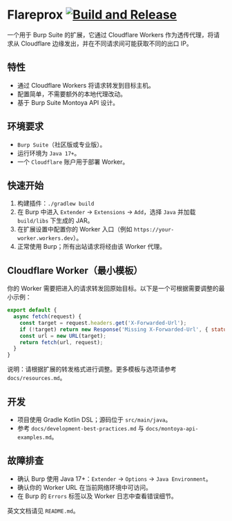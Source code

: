# Flareprox [![Build and Release](https://github.com/gandli/Flareprox_Burp_Extension/actions/workflows/build.yml/badge.svg)](https://github.com/gandli/Flareprox_Burp_Extension/actions/workflows/build.yml)

一个用于 Burp Suite 的扩展，它通过 Cloudflare Workers 作为透传代理，将请求从 Cloudflare 边缘发出，并在不同请求间可能获取不同的出口 IP。

## 特性
- 通过 Cloudflare Workers 将请求转发到目标主机。
- 配置简单，不需要额外的本地代理改动。
- 基于 Burp Suite Montoya API 设计。

## 环境要求
- `Burp Suite`（社区版或专业版）。
- 运行环境为 `Java 17+`。
- 一个 `Cloudflare` 账户用于部署 Worker。

## 快速开始
1. 构建插件：`./gradlew build`
2. 在 Burp 中进入 `Extender` → `Extensions` → `Add`，选择 `Java` 并加载 `build/libs` 下生成的 JAR。
3. 在扩展设置中配置你的 Worker 入口（例如 `https://your-worker.workers.dev`）。
4. 正常使用 Burp；所有出站请求将经由该 Worker 代理。

## Cloudflare Worker（最小模板）
你的 Worker 需要把进入的请求转发回原始目标。以下是一个可根据需要调整的最小示例：

```js
export default {
  async fetch(request) {
    const target = request.headers.get('X-Forwarded-Url');
    if (!target) return new Response('Missing X-Forwarded-Url', { status: 400 });
    const url = new URL(target);
    return fetch(url, request);
  }
}
```

说明：请根据扩展的转发格式进行调整。更多模板与选项请参考 `docs/resources.md`。

## 开发
- 项目使用 Gradle Kotlin DSL；源码位于 `src/main/java`。
- 参考 `docs/development-best-practices.md` 与 `docs/montoya-api-examples.md`。

## 故障排查
- 确认 Burp 使用 Java 17+：`Extender` → `Options` → `Java Environment`。
- 确认你的 Worker URL 在当前网络环境中可访问。
- 在 Burp 的 `Errors` 标签以及 Worker 日志中查看错误细节。

英文文档请见 `README.md`。